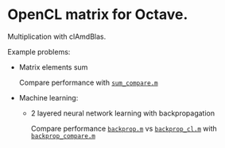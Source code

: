OpenCL matrix for Octave.
=========================

Multiplication with clAmdBlas.

Example problems:

* Matrix elements sum

    Compare performance with [`sum_compare.m`](blob/master/sum_compare.m)

* Machine learning:

    * 2 layered neural network learning with backpropagation

        Compare performance [`backprop.m`](blob/master/backprop.m) vs [`backprop_cl.m`](blob/master/backprop_cl.m)
        with [`backprop_compare.m`](blob/master/backprop_compare.m)
